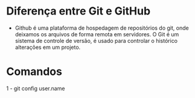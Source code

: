 # Diferença entre Git e GitHub
- Github é uma plataforma de hospedagem de repositórios do git, onde deixamos os arquivos de forma remota em servidores. O Git é um sistema de controle de versão, é usado para controlar o histórico alterações em um projeto.

# Comandos
1 - git config user.name
